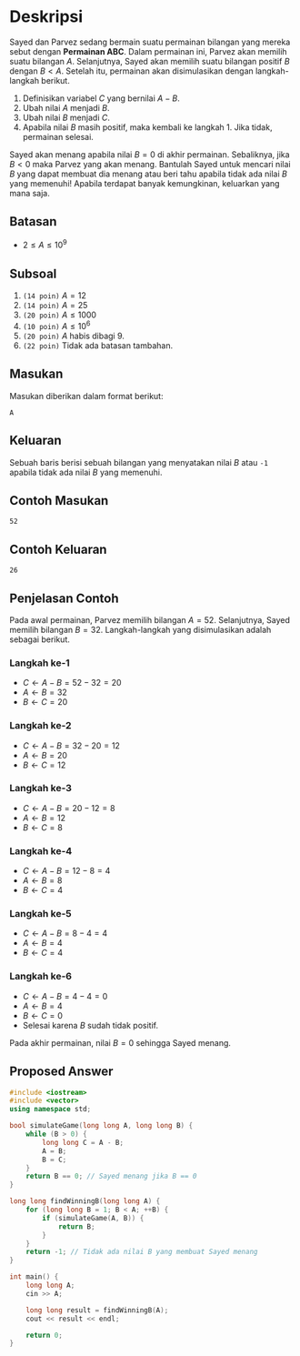 # Deskripsi
Sayed dan Parvez sedang bermain suatu permainan bilangan yang mereka sebut dengan **Permainan ABC**. Dalam permainan ini, Parvez akan memilih suatu bilangan $A$. Selanjutnya, Sayed akan memilih suatu bilangan positif $B$ dengan $B < A$. Setelah itu, permainan akan disimulasikan dengan langkah-langkah berikut.

1. Definisikan variabel $C$ yang bernilai $A - B$.
2. Ubah nilai $A$ menjadi $B$.
3. Ubah nilai $B$ menjadi $C$.
4. Apabila nilai $B$ masih positif, maka kembali ke langkah 1. Jika tidak, permainan selesai.

Sayed akan menang apabila nilai $B = 0$ di akhir permainan. Sebaliknya, jika $B < 0$ maka Parvez yang akan menang. Bantulah Sayed untuk mencari nilai $B$ yang dapat membuat dia menang atau beri tahu apabila tidak ada nilai $B$ yang memenuhi! Apabila terdapat banyak kemungkinan, keluarkan yang mana saja.

## Batasan
* $2 \leq A \leq 10^9$

## Subsoal
1. `(14 poin)` $A = 12$
2. `(14 poin)` $A = 25$
3. `(20 poin)` $A \leq 1000$
4. `(10 poin)` $A \leq 10^6$
5. `(20 poin)` $A$ habis dibagi $9$.
6. `(22 poin)` Tidak ada batasan tambahan.

## Masukan
Masukan diberikan dalam format berikut:

```
A
```


## Keluaran
Sebuah baris berisi sebuah bilangan yang menyatakan nilai $B$ atau `-1` apabila tidak ada nilai $B$ yang memenuhi.

## Contoh Masukan
```
52
```

## Contoh Keluaran
```
26
```


## Penjelasan Contoh
Pada awal permainan, Parvez memilih bilangan $A = 52$. Selanjutnya, Sayed memilih bilangan $B = 32$. Langkah-langkah yang disimulasikan adalah sebagai berikut.

### Langkah ke-1
* $C \leftarrow A - B = 52 - 32 = 20$
* $A \leftarrow B = 32$
* $B \leftarrow C = 20$
### Langkah ke-2
* $C \leftarrow A - B = 32 - 20 = 12$
* $A \leftarrow B = 20$
* $B \leftarrow C = 12$
### Langkah ke-3
* $C \leftarrow A - B = 20 - 12 = 8$
* $A \leftarrow B = 12$
* $B \leftarrow C = 8$
### Langkah ke-4
* $C \leftarrow A - B = 12 - 8 = 4$
* $A \leftarrow B = 8$
* $B \leftarrow C = 4$
### Langkah ke-5
* $C \leftarrow A - B = 8 - 4 = 4$
* $A \leftarrow B = 4$
* $B \leftarrow C = 4$
### Langkah ke-6
* $C \leftarrow A - B = 4 - 4 = 0$
* $A \leftarrow B = 4$
* $B \leftarrow C = 0$
* Selesai karena $B$ sudah tidak positif.

Pada akhir permainan, nilai $B = 0$ sehingga Sayed menang.

## Proposed Answer
```cpp
#include <iostream>
#include <vector>
using namespace std;

bool simulateGame(long long A, long long B) {
    while (B > 0) {
        long long C = A - B;
        A = B;
        B = C;
    }
    return B == 0; // Sayed menang jika B == 0
}

long long findWinningB(long long A) {
    for (long long B = 1; B < A; ++B) {
        if (simulateGame(A, B)) {
            return B;
        }
    }
    return -1; // Tidak ada nilai B yang membuat Sayed menang
}

int main() {
    long long A;
    cin >> A;

    long long result = findWinningB(A);
    cout << result << endl;

    return 0;
}
```
